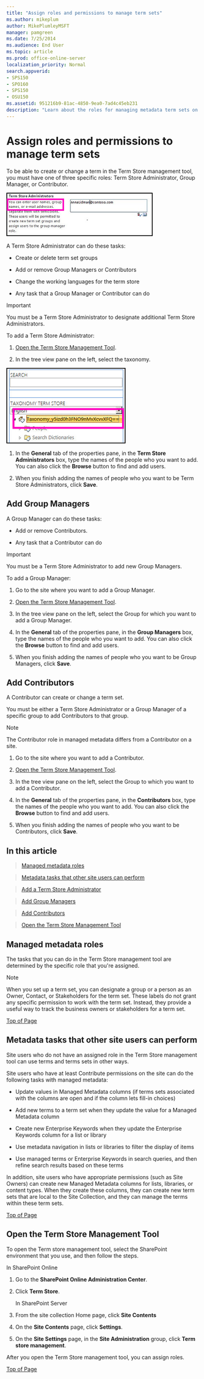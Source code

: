 ```yaml
---
title: "Assign roles and permissions to manage term sets"
ms.author: mikeplum
author: MikePlumleyMSFT
manager: pamgreen
ms.date: 7/25/2014
ms.audience: End User
ms.topic: article
ms.prod: office-online-server
localization_priority: Normal
search.appverid:
- SPS150
- SPO160
- SPS150
- OSU150
ms.assetid: 951216b9-81ac-4850-9ea0-7ad4c45eb231
description: "Learn about the roles for managing metadata term sets on a SharePoint site, and how to assign people to those roles"
---
```


# Assign roles and permissions to manage term sets

To be able to create or change a term in the Term Store management tool, you must have one of three specific roles: Term Store Administrator, Group Manager, or Contributor. 
  
![Term Store Administrators text box of the SharePoint Administration Center. In this box, you can type the name of the person you want to add as an administrator.](media/6b180bd5-9a3c-436d-a950-1ad6a728b310.jpg)
  
A Term Store Administrator can do these tasks:
  
- Create or delete term set groups
    
- Add or remove Group Managers or Contributors
    
- Change the working languages for the term store
    
- Any task that a Group Manager or Contributor can do
    
> [!IMPORTANT]
>  You must be a Term Store Administrator to designate additional Term Store Administrators. 
  
To add a Term Store Administrator:
  
1. [Open the Term Store Management Tool](assign-roles-and-permissions-to-manage-term-sets.md#__open_the_term).
    
2. In the tree view pane on the left, select the taxonomy.
    
![Taxonomy tree in the Term Store management tool, showing the name of the taxonomy and the child folders.](media/1912bec7-31c8-4914-80ee-b3b39770f804.jpg)
  
1. In the **General** tab of the properties pane, in the **Term Store Administrators** box, type the names of the people who you want to add. You can also click the **Browse** button to find and add users. 
    
2. When you finish adding the names of people who you want to be Term Store Administrators, click **Save**.
    
## Add Group Managers
<a name="__toc332890716"> </a>

A Group Manager can do these tasks:
  
- Add or remove Contributors.
    
- Any task that a Contributor can do
    
> [!IMPORTANT]
>  You must be a Term Store Administrator to add new Group Managers. 
  
To add a Group Manager:
  
1. Go to the site where you want to add a Group Manager.
    
2. [Open the Term Store Management Tool](assign-roles-and-permissions-to-manage-term-sets.md#__open_the_term).
    
3. In the tree view pane on the left, select the Group for which you want to add a Group Manager. 
    
4. In the **General** tab of the properties pane, in the **Group Managers** box, type the names of the people who you want to add. You can also click the **Browse** button to find and add users. 
    
5. When you finish adding the names of people who you want to be Group Managers, click **Save**.
    
## Add Contributors
<a name="__toc332890717"> </a>

A Contributor can create or change a term set.
  
You must be either a Term Store Administrator or a Group Manager of a specific group to add Contributors to that group.
  
> [!NOTE]
>  The Contributor role in managed metadata differs from a Contributor on a site. 
  
1. Go to the site where you want to add a Contributor.
    
2. [Open the Term Store Management Tool](assign-roles-and-permissions-to-manage-term-sets.md#__open_the_term).
    
3. In the tree view pane on the left, select the Group to which you want to add a Contributor. 
    
4. In the **General** tab of the properties pane, in the **Contributors** box, type the names of the people who you want to add. You can also click the **Browse** button to find and add users. 
    
5. When you finish adding the names of people who you want to be Contributors, click **Save**.
    
## In this article
<a name="__toc332890717"> </a>

> [Managed metadata roles](assign-roles-and-permissions-to-manage-term-sets.md#__toc332890713)
    
> [Metadata tasks that other site users can perform](assign-roles-and-permissions-to-manage-term-sets.md#__toc332890714)
    
> [Add a Term Store Administrator](assign-roles-and-permissions-to-manage-term-sets.md#bm_add_term_store_admin)
    
> [Add Group Managers](assign-roles-and-permissions-to-manage-term-sets.md#__toc332890716)
    
> [Add Contributors](assign-roles-and-permissions-to-manage-term-sets.md#__toc332890717)
    
> [Open the Term Store Management Tool](assign-roles-and-permissions-to-manage-term-sets.md#__open_the_term)
    
## Managed metadata roles
<a name="__toc332890713"> </a>

The tasks that you can do in the Term Store management tool are determined by the specific role that you're assigned. 
  
> [!NOTE]
>  When you set up a term set, you can designate a group or a person as an Owner, Contact, or Stakeholders for the term set. These labels do not grant any specific permission to work with the term set. Instead, they provide a useful way to track the business owners or stakeholders for a term set. 
  
[Top of Page](assign-roles-and-permissions-to-manage-term-sets.md#__top)
  
## Metadata tasks that other site users can perform
<a name="__toc332890714"> </a>

Site users who do not have an assigned role in the Term Store management tool can use terms and terms sets in other ways. 
  
Site users who have at least Contribute permissions on the site can do the following tasks with managed metadata: 
  
- Update values in Managed Metadata columns (if terms sets associated with the columns are open and if the column lets fill-in choices)
    
- Add new terms to a term set when they update the value for a Managed Metadata column
    
- Create new Enterprise Keywords when they update the Enterprise Keywords column for a list or library
    
- Use metadata navigation in lists or libraries to filter the display of items
    
- Use managed terms or Enterprise Keywords in search queries, and then refine search results based on these terms
    
In addition, site users who have appropriate permissions (such as Site Owners) can create new Managed Metadata columns for lists, libraries, or content types. When they create these columns, they can create new term sets that are local to the Site Collection, and they can manage the terms within these term sets. 
  
[Top of Page](assign-roles-and-permissions-to-manage-term-sets.md#__top)
  
## Open the Term Store Management Tool
<a name="__open_the_term"> </a>

To open the Term store management tool, select the SharePoint environment that you use, and then follow the steps.
  
In SharePoint Online
  
1. Go to the **SharePoint Online Administration Center**.
    
2. Click **Term Store**.
    
    In SharePoint Server
    
3. From the site collection Home page, click **Site Contents**
    
4. On the **Site Contents** page, click **Settings**.
    
5. On the **Site Settings** page, in the **Site Administration** group, click **Term store management**.
    
After you open the Term Store management tool, you can assign roles.
  
[Top of Page](assign-roles-and-permissions-to-manage-term-sets.md#__top)
  

